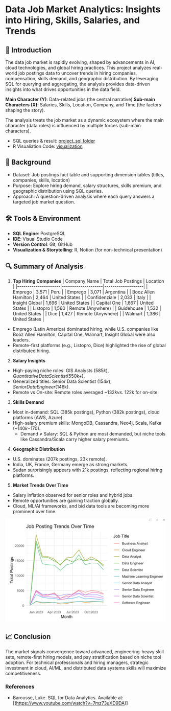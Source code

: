 # Data Job Market Analytics: Insights into Hiring, Skills, Salaries, and Trends
## 📌 Introduction
The data job market is rapidly evolving, shaped by advancements in AI, cloud technologies, and global hiring practices. This project analyzes real-world job postings data to uncover trends in hiring companies, compensation, skills demand, and geographic distribution. By leveraging SQL for querying and aggregating, the analysis provides data-driven insights into what drives opportunities in the data field.

**Main Character (Y)**: Data-related jobs (the central narrative)
**Sub-main Characters (X)**: Salaries, Skills, Location, Company, and Time (the factors shaping the story).

The analysis treats the job market as a dynamic ecosystem where the main character (data roles) is influenced by multiple forces (sub-main characters).
 
- SQL queries & result: [project_sql folder](/project_sql/)
- R Visualiation Code: [visualization](/project_sql/query5_visualization.r)

## 📂 Background
* Dataset: Job postings fact table and supporting dimension tables (titles, companies, skills, location)
* Purpose: Explore hiring demand, salary structures, skills premium, and geographic distribution using SQL queries.
* Approach: A question-driven analysis where each query answers a targeted job market question.

## 🛠 Tools & Environment
* **SQL Engine**: PostgreSQL
* **IDE**: Visual Studio Code
* **Version Control**: Git, GitHub
* **Visualization & Storytelling**: R, Notion (for non-technical presentation)

## 🔍 Summary of Analysis
1. **Top Hiring Companies**
|     Company Name    | Total Job Postings |     Location      |
|---------------------|--------------------|-------------------|
| Emprego             | 3,571              | Peru              |
| Emprego             | 3,071              | Argentina         |
| Booz Allen Hamilton | 2,464              | United States     |
| Confidenziale       | 2,033              | Italy             |
| Insight Global      | 1,696              | United States     |
| Capital One         | 1,667              | United States     |
| Listopro            | 1,560              | Remote (Anywhere) |
| Guidehouse          | 1,532              | United States     |
| Dice                | 1,427              | Remote (Anywhere) |
| Walmart             | 1,386              | United States |
* Emprego (Latin America) dominated hiring, while U.S. companies like Booz Allen Hamilton, Capital One, Walmart, Insight Global were also leaders.
* Remote-first platforms (e.g., Listopro, Dice) highlighted the rise of global distributed hiring.

2. **Salary Insights**
* High-paying niche roles: GIS Analysts ($585k), Quantitative Data Scientist ($550k+).
* Generalized titles: Senior Data Scientist ($154k), Senior Data Engineer ($146k).
* Remote vs On-site: Remote roles averaged ~$132k vs. ~$122k for on-site.

3. **Skills Demand**
* Most in-demand: SQL (385k postings), Python (382k postings), cloud platforms (AWS, Azure).
* High-salary premium skills: MongoDB, Cassandra, Neo4j, Scala, Kafka (~$140k-$170).
  * Demand ≠ Salary: SQL & Python are most demanded, but niche tools like 
    Cassandra/Scala  carry higher salary premiums.

4. **Geographic Distribution**
* U.S. dominates (207k postings, 23k remote).
* India, UK, France, Germany emerge as strong markets.
* Sudan surprisingly appears with 21k postings, reflecting regional hiring platforms.

5. **Market Trends Over Time**
* Salary inflation observed for senior roles and hybrid jobs.
* Remote opportunities are gaining traction globally.
* Cloud, ML/AI frameworks, and bid data tools are becoming more prominent over time.

![Job Posting Trends](assets/5_1_job_posting_trends.png)

## 📈 Conclusion
The market signals convergence toward advanced, engineering-heavy skill sets, remote-first hiring models, and pay stratification based on niche tool adoption. For technical professionals and hiring managers, strategic investment in cloud, AI/ML, and distributed data systems skills will maximize competitiveness.

### References
* Barousse, Luke. SQL for Data Analytics. Available at: [(https://www.youtube.com/watch?v=7mz73uXD9DA)]